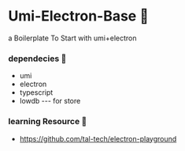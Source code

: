 

# Umi-Electron-Base :tada:

a Boilerplate To Start with umi+electron



### dependecies :deciduous_tree:

- umi
- electron
- typescript
- lowdb --- for store







### learning Resource :leaves:

- https://github.com/tal-tech/electron-playground